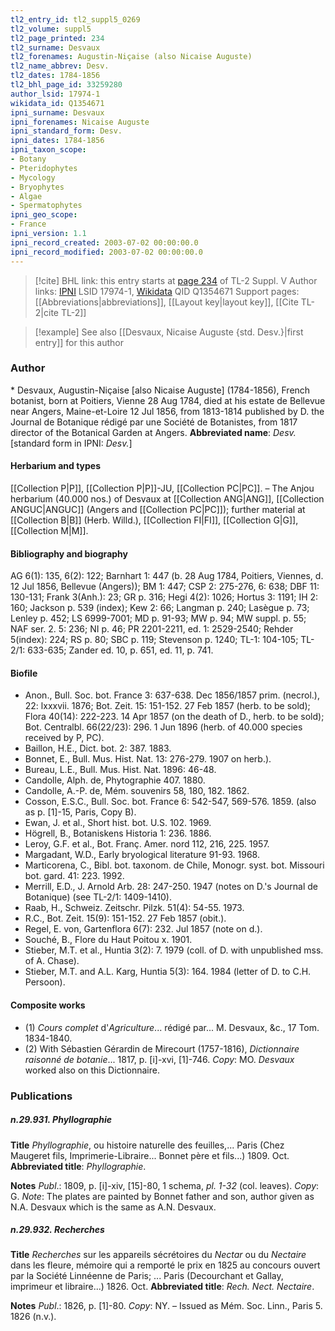 ```yaml
---
tl2_entry_id: tl2_suppl5_0269
tl2_volume: suppl5
tl2_page_printed: 234
tl2_surname: Desvaux
tl2_forenames: Augustin-Niçaise (also Nicaise Auguste)
tl2_name_abbrev: Desv.
tl2_dates: 1784-1856
tl2_bhl_page_id: 33259280
author_lsid: 17974-1
wikidata_id: Q1354671
ipni_surname: Desvaux
ipni_forenames: Nicaise Auguste
ipni_standard_form: Desv.
ipni_dates: 1784-1856
ipni_taxon_scope: 
- Botany
- Pteridophytes
- Mycology
- Bryophytes
- Algae
- Spermatophytes
ipni_geo_scope: 
- France
ipni_version: 1.1
ipni_record_created: 2003-07-02 00:00:00.0
ipni_record_modified: 2003-07-02 00:00:00.0
---
```


> [!cite] BHL link: this entry starts at [page 234](https://www.biodiversitylibrary.org/page/33259280) of TL-2 Suppl. V
> Author links: [IPNI](https://www.ipni.org/a/17974-1) LSID 17974-1, [Wikidata](https://www.wikidata.org/wiki/Q1354671) QID Q1354671
> Support pages: [[Abbreviations|abbreviations]], [[Layout key|layout key]], [[Cite TL-2|cite TL-2]]

> [!example] See also [[Desvaux, Nicaise Auguste {std. Desv.}|first entry]] for this author

### Author

\* Desvaux, Augustin-Niçaise \[also Nicaise Auguste\] (1784-1856), French botanist, born at Poitiers, Vienne 28 Aug 1784, died at his estate de Bellevue near Angers, Maine-et-Loire 12 Jul 1856, from 1813-1814 published by D. the Journal de Botanique rédigé par une Société de Botanistes, from 1817 director of the Botanical Garden at Angers. 
**Abbreviated name**: *Desv.* \[standard form in IPNI: *Desv.*\]

#### Herbarium and types

[[Collection P|P]], [[Collection P|P]]-JU, [[Collection PC|PC]]. – The Anjou herbarium (40.000 nos.) of Desvaux at [[Collection ANG|ANG]], [[Collection ANGUC|ANGUC]] (Angers and [[Collection PC|PC]]); further material at [[Collection B|B]] (Herb. Willd.), [[Collection FI|FI]], [[Collection G|G]], [[Collection M|M]].

#### Bibliography and biography

AG 6(1): 135, 6(2): 122; Barnhart 1: 447 (b. 28 Aug 1784, Poitiers, Viennes, d. 12 Jul 1856, Bellevue (Angers)); BM 1: 447; CSP 2: 275-276, 6: 638; DBF 11: 130-131; Frank 3(Anh.): 23; GR p. 316; Hegi 4(2): 1026; Hortus 3: 1191; IH 2: 160; Jackson p. 539 (index); Kew 2: 66; Langman p. 240; Lasègue p. 73; Lenley p. 452; LS 6999-7001; MD p. 91-93; MW p. 94; MW suppl. p. 55; NAF ser. 2. 5: 236; NI p. 46; PR 2201-2211, ed. 1: 2529-2540; Rehder 5(index): 224; RS p. 80; SBC p. 119; Stevenson p. 1240; TL-1: 104-105; TL-2/1: 633-635; Zander ed. 10, p. 651, ed. 11, p. 741.

#### Biofile

- Anon., Bull. Soc. bot. France 3: 637-638. Dec 1856/1857 prim. (necrol.), 22: lxxxvii. 1876; Bot. Zeit. 15: 151-152. 27 Feb 1857 (herb. to be sold); Flora 40(14): 222-223. 14 Apr 1857 (on the death of D., herb. to be sold); Bot. Centralbl. 66(22/23): 296. 1 Jun 1896 (herb. of 40.000 species received by P, PC).
- Baillon, H.E., Dict. bot. 2: 387. 1883.
- Bonnet, E., Bull. Mus. Hist. Nat. 13: 276-279. 1907 on herb.).
- Bureau, L.E., Bull. Mus. Hist. Nat. 1896: 46-48.
- Candolle, Alph. de, Phytographie 407. 1880.
- Candolle, A.-P. de, Mém. souvenirs 58, 180, 182. 1862.
- Cosson, E.S.C., Bull. Soc. bot. France 6: 542-547, 569-576. 1859. (also as p. \[1\]-15, Paris, Copy B).
- Ewan, J. et al., Short hist. bot. U.S. 102. 1969.
- Högrell, B., Botaniskens Historia 1: 236. 1886.
- Leroy, G.F. et al., Bot. Franç. Amer. nord 112, 216, 225. 1957.
- Margadant, W.D., Early bryological literature 91-93. 1968.
- Marticorena, C., Bibl. bot. taxonom. de Chile, Monogr. syst. bot. Missouri bot. gard. 41: 223. 1992.
- Merrill, E.D., J. Arnold Arb. 28: 247-250. 1947 (notes on D.'s Journal de Botanique) (see TL-2/1: 1409-1410).
- Raab, H., Schweiz. Zeitschr. Pilzk. 51(4): 54-55. 1973.
- R.C., Bot. Zeit. 15(9): 151-152. 27 Feb 1857 (obit.).
- Regel, E. von, Gartenflora 6(7): 232. Jul 1857 (note on d.).
- Souché, B., Flore du Haut Poitou x. 1901.
- Stieber, M.T. et al., Huntia 3(2): 7. 1979 (coll. of D. with unpublished mss. of A. Chase).
- Stieber, M.T. and A.L. Karg, Huntia 5(3): 164. 1984 (letter of D. to C.H. Persoon).

#### Composite works

- (1) *Cours complet* d'*Agriculture*... rédigé par... M. Desvaux, &c., 17 Tom. 1834-1840.
- (2) With Sébastien Gérardin de Mirecourt (1757-1816), *Dictionnaire raisonné de botanie*... 1817, p. \[i\]-xvi, \[1\]-746. *Copy*: MO. *Desvaux* worked also on this Dictionnaire.

### Publications

##### n.29.931. Phyllographie

**Title**
*Phyllographie*, ou histoire naturelle des feuilles,... Paris (Chez Maugeret fils, Imprimerie-Libraire... Bonnet père et fils...) 1809. Oct.
**Abbreviated title**: *Phyllographie*.

**Notes**
*Publ*.: 1809, p. \[i\]-xiv, \[15\]-80, 1 schema, *pl. 1-32* (col. leaves). *Copy*: G.
*Note*: The plates are painted by Bonnet father and son, author given as N.A. Desvaux which is the same as A.N. Desvaux.

##### n.29.932. Recherches

**Title**
*Recherches* sur les appareils sécrétoires du *Nectar* ou du *Nectaire* dans les fleure, mémoire qui a remporté le prix en 1825 au concours ouvert par la Société Linnéenne de Paris; ... Paris (Decourchant et Gallay, imprimeur et libraire...) 1826. Oct.
**Abbreviated title**: *Rech. Nect. Nectaire*.

**Notes**
*Publ*.: 1826, p. \[1\]-80. *Copy*: NY. – Issued as Mém. Soc. Linn., Paris 5. 1826 (n.v.).

